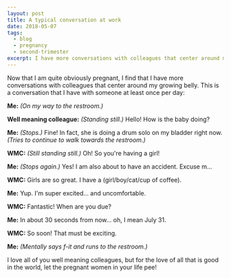 ```yaml
---
layout: post
title: A typical conversation at work
date: 2018-05-07
tags:
  - blog
  - pregnancy
  - second-trimester
excerpt: I have more conversations with colleagues that center around my growing belly.
---
```


Now that I am quite obviously pregnant, I find that I have more conversations with colleagues that center around my growing belly. This is a conversation that I have with someone at least once per day:

**Me:** _(On my way to the restroom.)_

**Well meaning colleague:** _(Standing still.)_ Hello! How is the baby doing?

**Me:** _(Stops.)_ Fine! In fact, she is doing a drum solo on my bladder right now. _(Tries to continue to walk towards the restroom.)_

**WMC:** _(Still standing still.)_ Oh! So you're having a girl!

**Me:** _(Stops again.)_ Yes! I am also about to have an accident. Excuse m...

**WMC:** Girls are so great. I have a (girl/boy/cat/cup of coffee).

**Me:** Yup. I'm super excited... and uncomfortable.

**WMC:** Fantastic! When are you due?

**Me:** In about 30 seconds from now... oh, I mean July 31.

**WMC:** So soon! That must be exciting.

**Me:** _(Mentally says f-it and runs to the restroom.)_

I love all of you well meaning colleagues, but for the love of all that is good in the world, let the pregnant women in your life pee!
